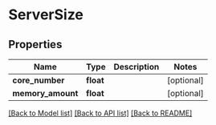 # ServerSize

## Properties
Name | Type | Description | Notes
------------ | ------------- | ------------- | -------------
**core_number** | **float** |  | [optional] 
**memory_amount** | **float** |  | [optional] 

[[Back to Model list]](../../README.md#documentation-of-the-models) [[Back to API list]](../../README.md#documentation) [[Back to README]](../../README.md)


